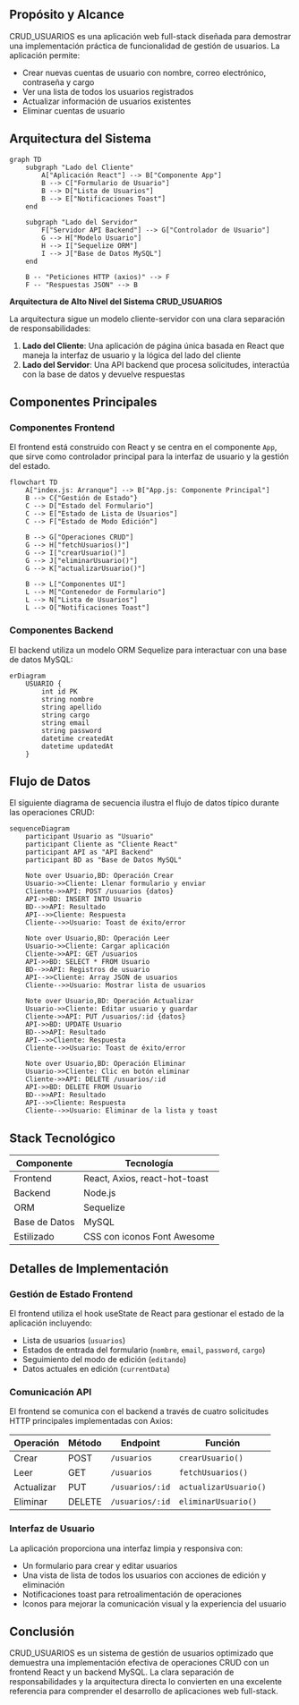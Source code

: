 
## Propósito y Alcance

CRUD_USUARIOS es una aplicación web full-stack diseñada para demostrar una implementación práctica de funcionalidad de gestión de usuarios. La aplicación permite:

- Crear nuevas cuentas de usuario con nombre, correo electrónico, contraseña y cargo
- Ver una lista de todos los usuarios registrados
- Actualizar información de usuarios existentes
- Eliminar cuentas de usuario

## Arquitectura del Sistema

```mermaid
graph TD
    subgraph "Lado del Cliente"
        A["Aplicación React"] --> B["Componente App"]
        B --> C["Formulario de Usuario"]
        B --> D["Lista de Usuarios"]
        B --> E["Notificaciones Toast"]
    end

    subgraph "Lado del Servidor"
        F["Servidor API Backend"] --> G["Controlador de Usuario"]
        G --> H["Modelo Usuario"]
        H --> I["Sequelize ORM"]
        I --> J["Base de Datos MySQL"]
    end

    B -- "Peticiones HTTP (axios)" --> F
    F -- "Respuestas JSON" --> B
```

**Arquitectura de Alto Nivel del Sistema CRUD_USUARIOS**

La arquitectura sigue un modelo cliente-servidor con una clara separación de responsabilidades:

1. **Lado del Cliente**: Una aplicación de página única basada en React que maneja la interfaz de usuario y la lógica del lado del cliente
2. **Lado del Servidor**: Una API backend que procesa solicitudes, interactúa con la base de datos y devuelve respuestas

## Componentes Principales

### Componentes Frontend

El frontend está construido con React y se centra en el componente `App`, que sirve como controlador principal para la interfaz de usuario y la gestión del estado.

```mermaid
flowchart TD
    A["index.js: Arranque"] --> B["App.js: Componente Principal"]
    B --> C{"Gestión de Estado"}
    C --> D["Estado del Formulario"]
    C --> E["Estado de Lista de Usuarios"]
    C --> F["Estado de Modo Edición"]
    
    B --> G["Operaciones CRUD"]
    G --> H["fetchUsuarios()"]
    G --> I["crearUsuario()"]
    G --> J["eliminarUsuario()"]
    G --> K["actualizarUsuario()"]
    
    B --> L["Componentes UI"]
    L --> M["Contenedor de Formulario"]
    L --> N["Lista de Usuarios"]
    L --> O["Notificaciones Toast"]
```

### Componentes Backend

El backend utiliza un modelo ORM Sequelize para interactuar con una base de datos MySQL:

```mermaid
erDiagram
    USUARIO {
        int id PK
        string nombre
        string apellido
        string cargo
        string email
        string password
        datetime createdAt
        datetime updatedAt
    }
```

## Flujo de Datos

El siguiente diagrama de secuencia ilustra el flujo de datos típico durante las operaciones CRUD:

```mermaid
sequenceDiagram
    participant Usuario as "Usuario"
    participant Cliente as "Cliente React"
    participant API as "API Backend"
    participant BD as "Base de Datos MySQL"
    
    Note over Usuario,BD: Operación Crear
    Usuario->>Cliente: Llenar formulario y enviar
    Cliente->>API: POST /usuarios {datos}
    API->>BD: INSERT INTO Usuario
    BD-->>API: Resultado
    API-->>Cliente: Respuesta
    Cliente-->>Usuario: Toast de éxito/error
    
    Note over Usuario,BD: Operación Leer
    Usuario->>Cliente: Cargar aplicación
    Cliente->>API: GET /usuarios
    API->>BD: SELECT * FROM Usuario
    BD-->>API: Registros de usuario
    API-->>Cliente: Array JSON de usuarios
    Cliente-->>Usuario: Mostrar lista de usuarios
    
    Note over Usuario,BD: Operación Actualizar
    Usuario->>Cliente: Editar usuario y guardar
    Cliente->>API: PUT /usuarios/:id {datos}
    API->>BD: UPDATE Usuario
    BD-->>API: Resultado
    API-->>Cliente: Respuesta
    Cliente-->>Usuario: Toast de éxito/error
    
    Note over Usuario,BD: Operación Eliminar
    Usuario->>Cliente: Clic en botón eliminar
    Cliente->>API: DELETE /usuarios/:id
    API->>BD: DELETE FROM Usuario
    BD-->>API: Resultado
    API-->>Cliente: Respuesta
    Cliente-->>Usuario: Eliminar de la lista y toast
```

## Stack Tecnológico

| Componente | Tecnología |
|-----------|------------|
| Frontend | React, Axios, react-hot-toast |
| Backend | Node.js |
| ORM | Sequelize |
| Base de Datos | MySQL |
| Estilizado | CSS con iconos Font Awesome |

## Detalles de Implementación

### Gestión de Estado Frontend

El frontend utiliza el hook useState de React para gestionar el estado de la aplicación incluyendo:

- Lista de usuarios (`usuarios`)
- Estados de entrada del formulario (`nombre`, `email`, `password`, `cargo`)
- Seguimiento del modo de edición (`editando`)
- Datos actuales en edición (`currentData`)

### Comunicación API

El frontend se comunica con el backend a través de cuatro solicitudes HTTP principales implementadas con Axios:

| Operación | Método | Endpoint | Función |
|-----------|--------|----------|----------|
| Crear | POST | `/usuarios` | `crearUsuario()` |
| Leer | GET | `/usuarios` | `fetchUsuarios()` |
| Actualizar | PUT | `/usuarios/:id` | `actualizarUsuario()` |
| Eliminar | DELETE | `/usuarios/:id` | `eliminarUsuario()` |

### Interfaz de Usuario

La aplicación proporciona una interfaz limpia y responsiva con:

- Un formulario para crear y editar usuarios
- Una vista de lista de todos los usuarios con acciones de edición y eliminación
- Notificaciones toast para retroalimentación de operaciones
- Iconos para mejorar la comunicación visual y la experiencia del usuario

## Conclusión

CRUD_USUARIOS es un sistema de gestión de usuarios optimizado que demuestra una implementación efectiva de operaciones CRUD con un frontend React y un backend MySQL. La clara separación de responsabilidades y la arquitectura directa lo convierten en una excelente referencia para comprender el desarrollo de aplicaciones web full-stack.

